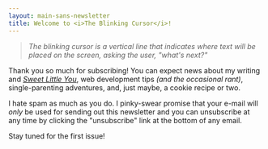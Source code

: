 ```yaml
---
layout: main-sans-newsletter
title: Welcome to <i>The Blinking Cursor</i>!
---
```


> _The blinking cursor is a vertical line that indicates where text will be placed on the screen, asking the user, "what's next?"_

Thank you so much for subscribing! You can expect news about my writing and [_Sweet Little You_](/book), web development tips _(and the occasional rant)_, single-parenting adventures, and, just maybe, a cookie recipe or two.

I hate spam as much as you do. I pinky-swear promise that your e-mail will _only_ be used for sending out this newsletter and you can unsubscribe at any time by clicking the "unsubscribe" link at the bottom of any email.

Stay tuned for the first issue!
